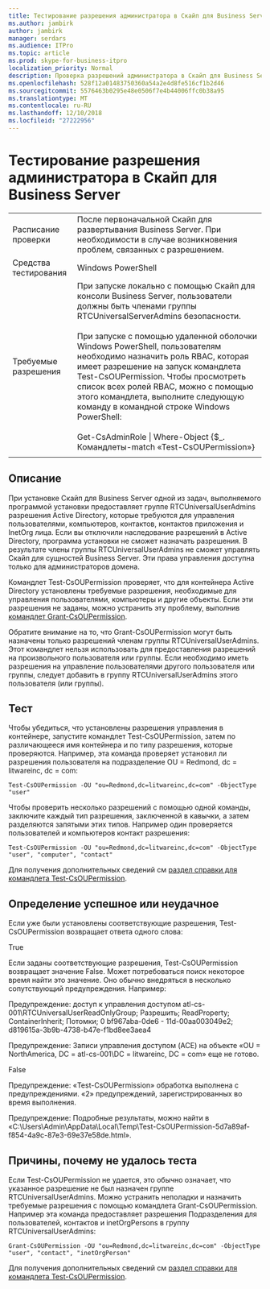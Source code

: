 ```yaml
---
title: Тестирование разрешения администратора в Скайп для Business Server
ms.author: jambirk
author: jambirk
manager: serdars
ms.audience: ITPro
ms.topic: article
ms.prod: skype-for-business-itpro
localization_priority: Normal
description: Проверка разрешений администратора в Скайп для Business Server
ms.openlocfilehash: 528f12a01483750360a54a2e4d8fe516cf1b2d46
ms.sourcegitcommit: 5576463b0295e48e0506f7e4b44006ffc0b38a95
ms.translationtype: MT
ms.contentlocale: ru-RU
ms.lasthandoff: 12/10/2018
ms.locfileid: "27222956"
---
```

# <a name="testing-admin-permissions-in-skype-for-business-server"></a>Тестирование разрешения администратора в Скайп для Business Server

| | |
|--|--|
|Расписание проверки|После первоначальной Скайп для развертывания Business Server. При необходимости в случае возникновения проблем, связанных с разрешением.|
|Средства тестирования|Windows PowerShell|
|Требуемые разрешения|При запуске локально с помощью Скайп для консоли Business Server, пользователи должны быть членами группы RTCUniversalServerAdmins безопасности.<br><br/>При запуске с помощью удаленной оболочки Windows PowerShell, пользователям необходимо назначить роль RBAC, которая имеет разрешение на запуск командлета Test-CsOUPermission. Чтобы просмотреть список всех ролей RBAC, можно с помощью этого командлета, выполните следующую команду в командной строке Windows PowerShell:<br/><br/>Get-CsAdminRole \| Where-Object {$_. Командлеты-match «Test-CsOUPermission»}|
|||

## <a name="description"></a>Описание

При установке Скайп для Business Server одной из задач, выполняемого программой установки предоставляет группе RTCUniversalUserAdmins разрешения Active Directory, которые требуются для управления пользователями, компьютеров, контактов, контактов приложения и InetOrg лица. Если вы отключили наследование разрешений в Active Directory, программа установки не сможет назначать разрешения. В результате члены группы RTCUniversalUserAdmins не сможет управлять Скайп для сущностей Business Server. Эти права управления доступна только для администраторов домена. 

Командлет Test-CsOUPermission проверяет, что для контейнера Active Directory установлены требуемые разрешения, необходимые для управления пользователями, компьютеры и другие объекты. Если эти разрешения не заданы, можно устранить эту проблему, выполнив [командлет Grant-CsOUPermission](https://docs.microsoft.com/en-us/powershell/module/skype/Grant-CsOUPermission). 

Обратите внимание на то, что Grant-CsOUPermission могут быть назначены только разрешений членам группы RTCUniversalUserAdmins. Этот командлет нельзя использовать для предоставления разрешений на произвольного пользователя или группы. Если необходимо иметь разрешения на управление пользователями другого пользователя или группы, следует добавить в группу RTCUniversalUserAdmins этого пользователя (или группы). 


## <a name="running-the-test"></a>Тест

Чтобы убедиться, что установлены разрешения управления в контейнере, запустите командлет Test-CsOUPermission, затем по различающееся имя контейнера и по типу разрешения, которые проверяются. Например, эта команда проверяет установил ли разрешения пользователя на подразделение OU = Redmond, dc = litwareinc, dc = com:

`Test-CsOUPermission -OU "ou=Redmond,dc=litwareinc,dc=com" -ObjectType "user"`

Чтобы проверить несколько разрешений с помощью одной команды, заключите каждый тип разрешения, заключенной в кавычки, а затем разделяются запятыми этих типов. Например один проверяется пользователей и компьютеров контакт разрешения:

`Test-CsOUPermission -OU "ou=Redmond,dc=litwareinc,dc=com" -ObjectType "user", "computer", "contact"`

Для получения дополнительных сведений см [раздел справки для командлета Test-CsOUPermission](https://docs.microsoft.com/en-us/powershell/module/skype/test-csoupermission).

## <a name="determining-success-or-failure"></a>Определение успешное или неудачное

Если уже были установлены соответствующие разрешения, Test-CsOUPermission возвращает ответа одного слова:

True

Если заданы соответствующие разрешения, Test-CsOUPermission возвращает значение False. Может потребоваться поиск некоторое время найти это значение. Оно обычно внедряться в несколько сопутствующий предупреждения. Например:

Предупреждение: доступ к управления доступом atl-cs-001\RTCUniversalUserReadOnlyGroup; Разрешить; ReadProperty; ContainerInherit; Потомки; 0 bf967aba-0de6 - 11d-00aa003049e2; d819615a-3b9b-4738-b47e-f1bd8ee3aea4 

Предупреждение: Записи управления доступом (ACE) на объекте «OU = NorthAmerica, DC = atl-cs-001\DC = litwareinc, DC = com» еще не готово. 

False 

Предупреждение: «Test-CsOUPermission» обработка выполнена с предупреждениями. «2» предупреждений, зарегистрированных во время выполнения. 

Предупреждение: Подробные результаты, можно найти в «C:\Users\Admin\AppData\Local\Temp\Test-CsOUPermission-5d7a89af-f854-4a9c-87e3-69e37e58de.html». 

## <a name="reasons-why-the-test-might-have-failed"></a>Причины, почему не удалось теста

Если Test-CsOUPermission не удается, это обычно означает, что указанное разрешение не был назначен группе RTCUniversalUserAdmins. Можно устранить неполадки и назначить требуемые разрешения с помощью командлета Grant-CsOUPermission. Например эта команда предоставляет разрешения Подразделения для пользователей, контактов и inetOrgPersons в группу RTCUniversalUserAdmins:

`Grant-CsOUPermission -OU "ou=Redmond,dc=litwareinc,dc=com" -ObjectType "user", "contact", "inetOrgPerson"`

Для получения дополнительных сведений см [раздел справки для командлета Test-CsOUPermission](https://docs.microsoft.com/en-us/powershell/module/skype/test-csoupermission).